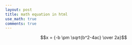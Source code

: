```yaml
---
layout: post
title: math equation in html
use_math: true
comments: true
---
```


$$x = {-b \pm \sqrt{b^2-4ac} \over 2a}$$
